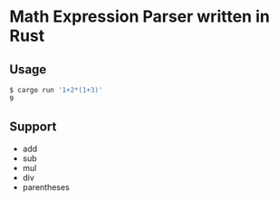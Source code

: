 # Math Expression Parser written in Rust

## Usage

```sh
$ cargo run '1+2*(1+3)'
9
```

## Support

- add
- sub
- mul
- div
- parentheses
